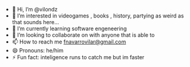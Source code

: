 - 👋 Hi, I’m @vilondz
- 👀 I’m interested in videogames , books , history, partying as weird as that sounds here...
- 🌱 I’m currently learning software engeneering
- 💞️ I’m looking to collaborate on with anyone that is able to 
- 📫 How to reach me fnavarrovilar@gmail.com
- 😄 Pronouns: he/him
- ⚡ Fun fact: inteligence runs to catch me but im faster 

<!---
vilondz/vilondz is a ✨ special ✨ repository because its `README.md` (this file) appears on your GitHub profile.
You can click the Preview link to take a look at your changes.
--->
